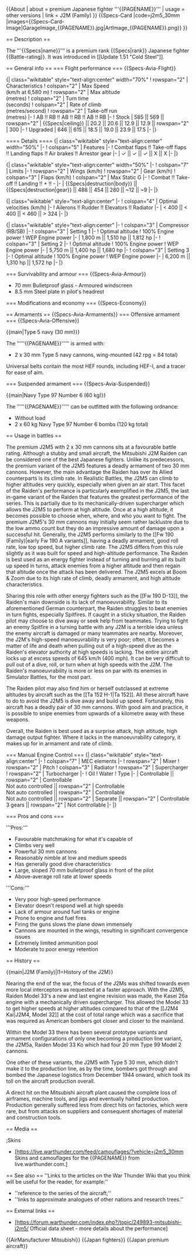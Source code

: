 {{About
| about = premium Japanese fighter '''{{PAGENAME}}'''
| usage = other versions
| link = J2M (Family)
}}
{{Specs-Card
|code=j2m5_30mm
|images={{Specs-Card-Image|GarageImage_{{PAGENAME}}.jpg|ArtImage_{{PAGENAME}}.png}}
}}

== Description ==
<!-- ''In the description, the first part should be about the history of and the creation and combat usage of the aircraft, as well as its key features. In the second part, tell the reader about the aircraft in the game. Insert a screenshot of the vehicle, so that if the novice player does not remember the vehicle by name, he will immediately understand what kind of vehicle the article is talking about.'' -->
The '''{{Specs|name}}''' is a premium rank {{Specs|rank}} Japanese fighter {{Battle-rating}}. It was introduced in [[Update 1.51 "Cold Steel"]].

== General info ==
=== Flight performance ===
{{Specs-Avia-Flight}}
<!-- ''Describe how the aircraft behaves in the air. Speed, manoeuvrability, acceleration and allowable loads - these are the most important characteristics of the vehicle.'' -->

{| class="wikitable" style="text-align:center" width="70%"
! rowspan="2" | Characteristics
! colspan="2" | Max Speed<br>(km/h at 6,580 m)
! rowspan="2" | Max altitude<br>(metres)
! colspan="2" | Turn time<br>(seconds)
! colspan="2" | Rate of climb<br>(metres/second)
! rowspan="2" | Take-off run<br>(metres)
|-
! AB !! RB !! AB !! RB !! AB !! RB
|-
! Stock
| 585 || 569 || rowspan="2" | {{Specs|ceiling}} || 20.2 || 20.6 || 12.9 || 12.9 || rowspan="2" | 300
|-
! Upgraded
| 646 || 615 || 18.5 || 19.0 || 23.9 || 17.5 
|-
|}

==== Details ====
{| class="wikitable" style="text-align:center" width="50%"
|-
! colspan="5" | Features
|-
! Combat flaps !! Take-off flaps !! Landing flaps !! Air brakes !! Arrestor gear
|-
| ✓ || ✓ || ✓ || X || X     <!-- ✓ -->
|-
|}

{| class="wikitable" style="text-align:center" width="50%"
|-
! colspan="7" | Limits
|-
! rowspan="2" | Wings (km/h)
! rowspan="2" | Gear (km/h)
! colspan="3" | Flaps (km/h)
! colspan="2" | Max Static G
|-
! Combat !! Take-off !! Landing !! + !! -
|-
| {{Specs|destruction|body}} || {{Specs|destruction|gear}} || 488 || 454 || 280 || ~12 || ~9
|-
|}

{| class="wikitable" style="text-align:center"
|-
! colspan="4" | Optimal velocities (km/h)
|-
! Ailerons !! Rudder !! Elevators !! Radiator
|-
| < 400 || < 400 || < 460 || > 324
|-
|}

{| class="wikitable" style="text-align:center"
|-
! colspan="3" | Compressor (RB/SB)
|-
! colspan="3" | Setting 1
|-
! Optimal altitude
! 100% Engine power
! WEP Engine power
|-
| 1,800 m || 1,510 hp || 1,812 hp
|-
! colspan="3" | Setting 2
|-
! Optimal altitude
! 100% Engine power
! WEP Engine power
|-
| 5,750 m || 1,400 hp || 1,680 hp
|-
! colspan="3" | Setting 3
|-
! Optimal altitude
! 100% Engine power
! WEP Engine power
|-
| 6,200 m || 1,310 hp || 1,572 hp
|-
|}

=== Survivability and armour ===
{{Specs-Avia-Armour}}
<!--''Examine the survivability of the aircraft. Note how vulnerable the structure is and how secure the pilot is, whether the fuel tanks are armoured, etc. Describe the armour, if there is any, and also mention the vulnerability of other critical aircraft systems.''-->

* 70 mm Bulletproof glass - Armoured windscreen
* 8.5 mm Steel plate in pilot's headrest

=== Modifications and economy ===
{{Specs-Economy}}

== Armaments ==
{{Specs-Avia-Armaments}}
=== Offensive armament ===
{{Specs-Avia-Offensive}}
<!-- ''Describe the offensive armament of the aircraft, if any. Describe how effective the cannons and machine guns are in a battle, and also what belts or drums are better to use. If there is no offensive weaponry, delete this subsection.'' -->
{{main|Type 5 navy (30 mm)}}

The '''''{{PAGENAME}}''''' is armed with:

* 2 x 30 mm Type 5 navy cannons, wing-mounted (42 rpg = 84 total)

Universal belts contain the most HEF rounds, including HEF-I, and a tracer for ease of aim.

=== Suspended armament ===
{{Specs-Avia-Suspended}}
<!-- ''Describe the aircraft's suspended armament: additional cannons under the wings, bombs, rockets and torpedoes. This section is especially important for bombers and attackers. If there is no suspended weaponry remove this subsection.'' -->
{{main|Navy Type 97 Number 6 (60 kg)}}

The '''''{{PAGENAME}}''''' can be outfitted with the following ordnance:

* Without load
* 2 x 60 kg Navy Type 97 Number 6 bombs (120 kg total)

== Usage in battles ==
<!-- ''Describe the tactics of playing in an aircraft, the features of using aircraft in a team and advice on tactics. Refrain from creating a "guide" - do not impose a single point of view, but instead, give the reader food for thought. Examine the most dangerous enemies and give recommendations on fighting them. If necessary, note the specifics of the game in different modes (AB, RB, SB).'' -->
The premium J2M5 with 2 x 30 mm cannons sits at a favourable battle rating. Although a stubby and small aircraft, the Mitsubishi J2M Raiden can be considered one of the best Japanese fighters. Unlike its predecessors, the premium variant of the J2M5 features a deadly armament of two 30 mm cannons. However, the main advantage the Raiden has over its Allied counterparts is its climb rate. In Realistic Battles, the J2M5 can climb to higher altitudes very quickly, especially when given an air start. This facet of the Raiden's performance is particularly exemplified in the J2M5, the last in-game variant of the Raiden that features the greatest performance of the series. This is partially due to its mechanically-driven supercharger which allows the J2M5 to perform at high altitude. Once at a high altitude, it becomes possible to choose when, where, and who you want to fight. The premium J2M5's 30 mm cannons may initially seem rather lacklustre due to the low ammo count but they do an impressive amount of damage upon a successful hit. Generally, the J2M5 performs similarly to the [[Fw 190 (Family)|early Fw 190 A variants]], having a deadly armament, good roll rate, low top speed, but higher climb rate. The J2M5 differs from this rule slightly as it was built for speed and high-altitude performance. The Raiden is best used as an energy fighter instead of turning and burning all its built up speed in turns, attack enemies from a higher altitude and then regain that altitude once the attack has been delivered. The J2M5 excels at Boom & Zoom due to its high rate of climb, deadly armament, and high altitude characteristics.

Sharing this role with other energy fighters such as the [[Fw 190 D-13]], the Raiden's main downside is its lack of manoeuvrability. Similar to its aforementioned German counterpart, the Raiden struggles to beat enemies in turn fights, especially Spitfires. If caught in a sticky situation, the Raiden pilot may choose to dive away or seek help from teammates. Trying to fight an enemy Spitfire in a turning battle with any J2M is a terrible idea unless the enemy aircraft is damaged or many teammates are nearby. Moreover, the J2M's high-speed manoeuvrability is very poor; often, it becomes a matter of life and death when pulling out of a high-speed dive as the Raiden's elevator authority at high speeds is lacking. The entire aircraft locks up at excess speeds of 645 km/h (400 mph). It can be very difficult to pull out of a dive, roll, or turn when at high speeds with the J2M. The Raiden's manoeuvrability is more or less on par with its enemies in Simulator Battles, for the most part.

The Raiden pilot may also find him or herself outclassed at extreme altitudes by aircraft such as the [[Ta 152 H-1|Ta 152]]. All these aircraft have to do to avoid the J2M5 is dive away and build up speed. Fortunately, this aircraft has a deadly pair of 30 mm cannons. With good aim and practice, it is possible to snipe enemies from upwards of a kilometre away with these weapons.

Overall, the Raiden is best used as a surprise attack, high altitude, high damage output fighter. Where it lacks in the manoeuvrability category, it makes up for in armament and rate of climb.

=== Manual Engine Control ===
{| class="wikitable" style="text-align:center"
|-
! colspan="7" | MEC elements
|-
! rowspan="2" | Mixer
! rowspan="2" | Pitch
! colspan="3" | Radiator
! rowspan="2" | Supercharger
! rowspan="2" | Turbocharger
|-
! Oil
! Water
! Type
|-
| Controllable || rowspan="2" | Controllable<br>Not auto controlled || rowspan="2" | Controllable<br>Not auto controlled || rowspan="2" | Controllable<br>Not auto controlled || rowspan="2" | Separate || rowspan="2" | Controllable<br>3 gears || rowspan="2" | Not controllable
|-
|}

=== Pros and cons ===
<!-- ''Summarise and briefly evaluate the vehicle in terms of its characteristics and combat effectiveness. Mark its pros and cons in the bulleted list. Try not to use more than 6 points for each of the characteristics. Avoid using categorical definitions such as "bad", "good" and the like - use substitutions with softer forms such as "inadequate" and "effective".'' -->

'''Pros:'''

* Favourable matchmaking for what it's capable of
* Climbs very well
* Powerful 30 mm cannons
* Reasonably nimble at low and medium speeds
* Has generally good dive characteristics
* Large, sloped 70 mm bulletproof glass in front of the pilot
* Above-average roll rate at lower speeds

'''Cons:'''

* Very poor high-speed performance
* Elevator doesn't respond well at high speeds
* Lack of armour around fuel tanks or engine
* Prone to engine and fuel fires
* Firing the guns slows the plane down immensely
* Cannons are mounted in the wings, resulting in significant convergence issues
* Extremely limited ammunition pool
* Moderate to poor energy retention

== History ==
<!-- ''Describe the history of the creation and combat usage of the aircraft in more detail than in the introduction. If the historical reference turns out to be too long, take it to a separate article, taking a link to the article about the vehicle and adding a block "/ History" (example: <nowiki>https://wiki.warthunder.com/(Vehicle-name)/History</nowiki>) and add a link to it here using the <code>main</code> template. Be sure to reference text and sources by using <code><nowiki><ref></ref></nowiki></code>, as well as adding them at the end of the article with <code><nowiki><references /></nowiki></code>. This section may also include the vehicle's dev blog entry (if applicable) and the in-game encyclopedia description (under <code><nowiki>=== In-game description ===</nowiki></code>, also if applicable).'' -->{{main|J2M (Family)|l1=History of the J2M}}
Nearing the end of the war, the focus of the J2Ms was shifted towards even more local interceptors as requested at a faster approach. With the J2M5, Raiden Model 33's a new and last engine revision was made, the Kasei 26a engine with a mechanically driven supercharger. This allowed the Model 33 to get higher speeds at higher altitudes compared to that of the [[J2M4 Kai|J2M4, Model 32]] at the cost of total range which was a sacrifice that was required as American bombers got closer and closer to the mainland. 

Within the Model 33 there has been several prototype variants and armament configurations of only one becoming a production line variant, the J2M5a, Raiden Model 33 Ko which had four 20 mm Type 99 Model 2 cannons. 

One other of these variants, the J2M5 with Type 5 30 mm, which didn't make it to the production line, as by the time, bombers got through and bombed the Japanese logistics from December 1944 onward, which took its toll on the aircraft production overall. 

A direct hit on the Mitsubishi aircraft plant caused the complete loss of airframes, machine tools, and jigs and eventually halted production. Production generally suffered less from direct hits on factories, which were rare, but from attacks on suppliers and consequent shortages of material and construction tools.

== Media ==
<!-- ''Excellent additions to the article would be video guides, screenshots from the game, and photos.'' -->

;Skins
* [https://live.warthunder.com/feed/camouflages/?vehicle=j2m5_30mm Skins and camouflages for the {{PAGENAME}} from live.warthunder.com.]


== See also ==
''Links to the articles on the War Thunder Wiki that you think will be useful for the reader, for example:''
* ''reference to the series of the aircraft;''
* ''links to approximate analogues of other nations and research trees.''

== External links ==
<!--''Paste links to sources and external resources, such as:''
* ''topic on the official game forum;''
* ''other literature.''-->

* [https://forum.warthunder.com/index.php?/topic/249893-mitsubishi-j2m5/ Official data sheet - more details about the performance]

{{AirManufacturer Mitsubishi}}
{{Japan fighters}}
{{Japan premium aircraft}}